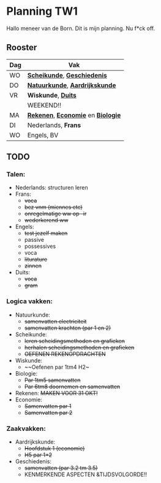 # Planning TW1

Hallo meneer van de Born. Dit is mijn planning. Nu f*ck off.

## Rooster

| Dag  | Vak |
| ------------- | ------------- |
| WO  | **[Scheikunde](Scheikunde)**, **[Geschiedenis](Geschiedenis)**  |
| DO  | **[Natuurkunde](Natuurkunde)**, **[Aardrijkskunde](Aardrijkskunde)**  |
| VR  | **Wiskunde**, **[Duits](Duits)** |
|  | WEEKEND!! |
| MA | **[Rekenen](Rekenen)**, **[Economie](Economie)** en **[Biologie](School/3VWO/TW1/Biologie.md)**  |
| DI  | Nederlands, **Frans**  |
| WO  | Engels, BV  |

## TODO
### Talen:

- Nederlands: structuren leren
- Frans:
	- ~~voca~~
	- ~~bez vnm (miennes etc)~~
	- ~~onregelmatige ww op -ir~~
	- ~~wederkerend ww~~
- Engels:
	- ~~test jezelf maken~~
	- passive
	- possessives
	- voca
	- ~~liturature~~
	- ~~zinnen~~
- Duits:
	- ~~voca~~
	- ~~gram~~

### Logica vakken:

- Natuurkunde:
	- ~~samenvatten electriciteit~~
	- ~~samenvatten krachten (par 1 en 2)~~
- Scheikunde:
	- ~~leren scheidingsmethoden en grafieken~~
	- ~~herhalen scheidingsmethoden en grafieken~~
	- ~~OEFENEN REKENOPDRACHTEN~~
- Wiskunde: 
	- ~~Oefenen par 1tm4 H2~
- Biologie: 
	- ~~Par 1tm5 samenvatten~~
	- ~~Par 6tm8 doornemen en samenvatten~~
- Rekenen: ~~MAKEN VOOR 31 OKT!~~
- Economie: 
	- ~~Samenvatten par 1~~
	- ~~Samenvatten par 2~~

### Zaakvakken:

- Aardrijkskunde:
	- ~~Hoofdstuk 1 (economie)~~
	- ~~H5 par 1+2~~
- Geschiedenis:
	- ~~samenvatten (par 3.2 tm 3.5)~~
	- KENMERKENDE ASPECTEN &TIJDSVOLGORDE!!
